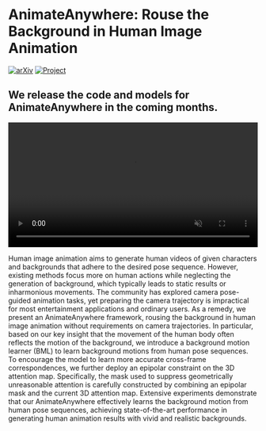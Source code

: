 # AnimateAnywhere: Rouse the Background in Human Image Animation

[![arXiv](https://img.shields.io/badge/arXiv-2404.06451-b10.svg)]()
[![Project](https://img.shields.io/badge/Project-Website-orange)](https://animateanywhere.github.io/)

We release the code and models for AnimateAnywhere in the coming months.
---
<video src="asset/abstrect.mp4" controls autoplay muted loop width="100%"></video>

Human image animation aims to generate human videos of given characters and backgrounds that adhere to the desired pose sequence. However, existing methods focus more on human actions while neglecting the generation of background, which typically leads to static results or inharmonious movements. The community has explored camera pose-guided animation tasks, yet preparing the camera trajectory is impractical for most entertainment applications and ordinary users. As a remedy, we present an AnimateAnywhere framework, rousing the background in human image animation without requirements on camera trajectories. In particular, based on our key insight that the movement of the human body often reflects the motion of the background, we introduce a background motion learner (BML) to learn background motions from human pose sequences. To encourage the model to learn more accurate cross-frame correspondences, we further deploy an epipolar constraint on the 3D attention map. Specifically, the mask used to suppress geometrically unreasonable attention is carefully constructed by combining an epipolar mask and the current 3D attention map. Extensive experiments demonstrate that our AnimateAnywhere effectively learns the background motion from human pose sequences, achieving state-of-the-art performance in generating human animation results with vivid and realistic backgrounds. 


